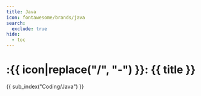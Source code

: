 ```yaml
---
title: Java
icon: fontawesome/brands/java
search:
  exclude: true
hide:
  - toc
---
```


# :{{ icon|replace("/", "-") }}: {{ title }}

{{ sub_index("Coding/Java") }}
